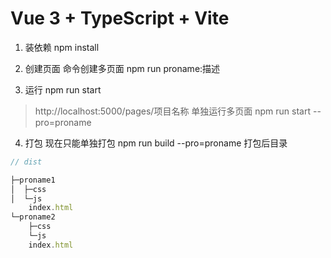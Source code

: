 # Vue 3 + TypeScript + Vite
1. 装依赖
npm install

2. 创建页面
命令创建多页面
npm run proname:描述

3. 运行
npm run start
> http://localhost:5000/pages/项目名称
单独运行多页面
npm run start --pro=proname

4. 打包
现在只能单独打包
npm run build --pro=proname
打包后目录
```js
// dist

├─proname1
│  ├─css
│  └─js
    index.html
└─proname2
    ├─css
    └─js
    index.html
```
